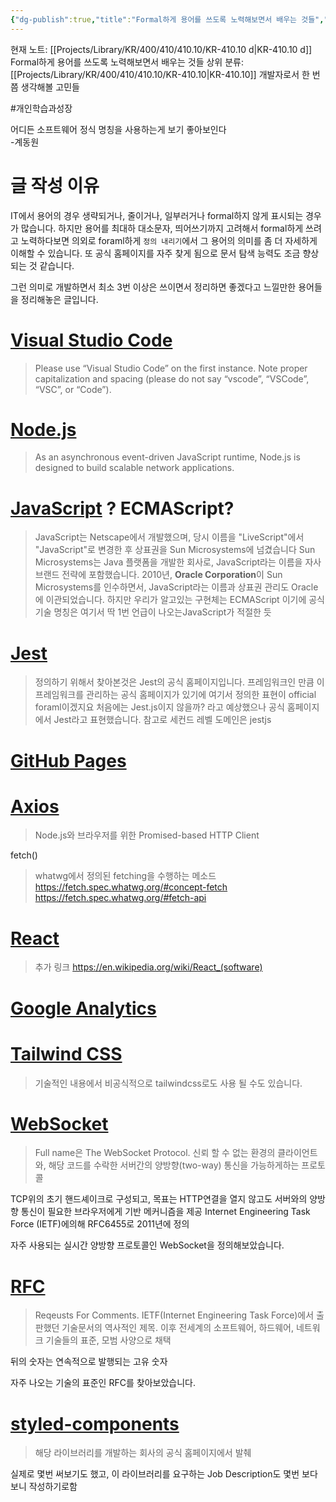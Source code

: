 ```yaml
---
{"dg-publish":true,"title":"Formal하게 용어를 쓰도록 노력해보면서 배우는 것들","description":"용어를 사용할 때 최대한 formal한 이름을 사용하는 것이 앞으로도 좋을 것 같아 정리하고자 리스트를 만들어본 글입니다.이 과정에서 formal의 기준을 정의하고, 해당 용어의 의미를 다시 한 번 되새겨보자는 의미도 담고 있습니다.","permalink":"/projects/library/kr/400/410/410-10/kr-410-10-d/","dgPassFrontmatter":true,"noteIcon":"0","created":"2025-02-15T00:31:24.442+09:00","updated":"2025-03-18T11:08:00.392+09:00"}
---
```


현재 노트: [[Projects/Library/KR/400/410/410.10/KR-410.10 d\|KR-410.10 d]] Formal하게 용어를 쓰도록 노력해보면서 배우는 것들
상위 분류: [[Projects/Library/KR/400/410/410.10/KR-410.10\|KR-410.10]] 개발자로서 한 번쯤 생각해볼 고민들

#개인학습과성장 


어디든 소프트웨어 정식 명칭을 사용하는게 보기 좋아보인다  
-계동원

# 글 작성 이유
IT에서 용어의 경우 생략되거나, 줄이거나, 일부러거나 formal하지 않게 표시되는 경우가 많습니다.
하지만 용어를 최대하 대소문자, 띄어쓰기까지 고려해서 formal하게 쓰려고 노력하다보면 의외로 foraml하게 `정의 내리기`에서 그 용어의 의미를 좀 더 자세하게 이해할 수 있습니다. 또 공식 홈페이지를 자주 찾게 됨으로 문서 탐색 능력도 조금 향상 되는 것 같습니다.

그런 의미로 개발하면서 최소 3번 이상은 쓰이면서 정리하면 좋겠다고 느낄만한 용어들을 정리해놓은 글입니다.


# [Visual Studio Code](https://code.visualstudio.com/brand#:~:text=Brand%20name,-Things%20we're&text=Please%20use%20%E2%80%9CVisual%20Studio%20Code%E2%80%9D%20on%20the%20first%20instance.&text=Note%20proper%20capitalization%20and%20spacing,%2C%20or%20%E2%80%9CCode%E2%80%9D)
> Please use “Visual Studio Code” on the first instance.
> Note proper capitalization and spacing (please do not say “vscode”, “VSCode”, “VSC”, or “Code”).


# [Node.js](https://nodejs.org/en/about)
> As an asynchronous event-driven JavaScript runtime, Node.js is designed to build scalable network applications.


# [JavaScript](https://262.ecma-international.org/) ? ECMAScript?
> JavaScript는 Netscape에서 개발했으며, 당시 이름을 "LiveScript"에서 "JavaScript"로 변경한 후 상표권을 Sun Microsystems에 넘겼습니다
Sun Microsystems는 Java 플랫폼을 개발한 회사로, JavaScript라는 이름을 자사 브랜드 전략에 포함했습니다.
2010년, **Oracle Corporation**이 Sun Microsystems를 인수하면서, JavaScript라는 이름과 상표권 관리도 Oracle에 이관되었습니다.
하지만 우리가 알고있는 구현체는 ECMAScript 이기에 공식 기술 명칭은 여기서 딱 1번 언급이 나오는JavaScript가 적절한 듯


# [Jest](https://jestjs.io/)
> 정의하기 위해서 찾아본것은 Jest의 공식 홈페이지입니다. 프레임워크인 만큼 이 프레임워크를 관리하는 공식 홈페이지가 있기에 여기서 정의한 표현이 official foraml이겠지요
> 처음에는 Jest.js이지 않을까? 라고 예상했으나 공식 홈페이지에서 Jest라고 표현했습니다.
> 참고로 세컨드 레벨 도메인은 jestjs

# [GitHub Pages](https://pages.github.com/)


# [Axios](https://axios-http.com/docs/intro)
> Node.js와 브라우저를 위한 Promised-based HTTP Client



fetch()
> whatwg에서 정의된 fetching을 수행하는 메소드
https://fetch.spec.whatwg.org/#concept-fetch
https://fetch.spec.whatwg.org/#fetch-api



# [React](https://react.dev/)

> 추가 링크 https://en.wikipedia.org/wiki/React_(software)



#  [Google Analytics](https://developers.google.com/analytics)


# [Tailwind CSS](https://tailwindcss.com/brand)
> 기술적인 내용에서 비공식적으로 tailwindcss로도 사용 될 수도 있습니다.


# [WebSocket](https://www.ietf.org/rfc/rfc6455.txt)
> Full name은 The WebSocket Protocol. 신뢰 할 수 없는 환경의 클라이언트와, 해당 코드를 수락한 서버간의 양방향(two-way) 통신을 가능하게하는 프로토콜

TCP위의 초기 핸드셰이크로 구성되고, 목표는 HTTP연결을 열지 않고도 서버와의 양방향 통신이 필요한 브라우저에게 기반 메커니즘을 제공
Internet Engineering Task Force (IETF)에의해 RFC6455로 2011년에 정의

자주 사용되는 실시간 양방향 프로토콜인 WebSocket을 정의해보았습니다.


# [RFC](https://www.ietf.org/process/rfcs/)
> Reqeusts For Comments.  IETF(Internet Engineering Task Force)에서 출판했던 기술문서의 역사적인 제목. 이후 전세계의 소프트웨어, 하드웨어, 네트워크 기술들의 표준, 모범 사양으로 채택

뒤의 숫자는 연속적으로 발행되는 고유 숫자

자주 나오는 기술의 표준인 RFC를 찾아보았습니다.


# [styled-components](https://styled-components.com/)
> 해당 라이브러리를 개발하는 회사의 공식 홈페이지에서 발췌


실제로 몇번 써보기도 했고, 이 라이브러리를 요구하는 Job Description도 몇번 보다보니 작성하기로함
